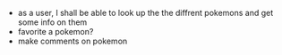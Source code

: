 - as a user, I shall be able to look up the the diffrent pokemons and get some info on them
- favorite a pokemon? 
- make comments on pokemon